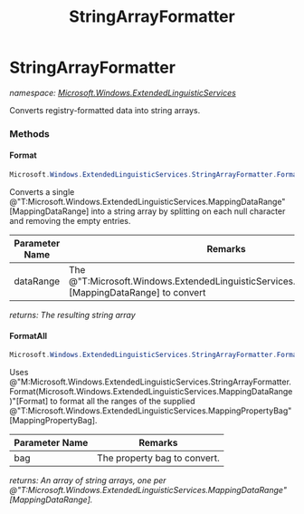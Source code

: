 ﻿---
title: StringArrayFormatter
---

# StringArrayFormatter
_namespace: [Microsoft.Windows.ExtendedLinguisticServices](N-Microsoft.Windows.ExtendedLinguisticServices.html)_

Converts registry-formatted data into string arrays.

### Methods

#### Format
```csharp
Microsoft.Windows.ExtendedLinguisticServices.StringArrayFormatter.Format(Microsoft.Windows.ExtendedLinguisticServices.MappingDataRange)
```
Converts a single @"T:Microsoft.Windows.ExtendedLinguisticServices.MappingDataRange"[MappingDataRange] into a string array by splitting on each null character and
 removing the empty entries.

|Parameter Name|Remarks|
|--------------|-------|
|dataRange|The @"T:Microsoft.Windows.ExtendedLinguisticServices.MappingDataRange"[MappingDataRange] to convert|

_returns: The resulting string array_

#### FormatAll
```csharp
Microsoft.Windows.ExtendedLinguisticServices.StringArrayFormatter.FormatAll(Microsoft.Windows.ExtendedLinguisticServices.MappingPropertyBag)
```
Uses @"M:Microsoft.Windows.ExtendedLinguisticServices.StringArrayFormatter.Format(Microsoft.Windows.ExtendedLinguisticServices.MappingDataRange)"[Format] to format all the ranges of the supplied
 @"T:Microsoft.Windows.ExtendedLinguisticServices.MappingPropertyBag"[MappingPropertyBag].

|Parameter Name|Remarks|
|--------------|-------|
|bag|The property bag to convert.|

_returns: An array of string arrays, one per @"T:Microsoft.Windows.ExtendedLinguisticServices.MappingDataRange"[MappingDataRange]._




